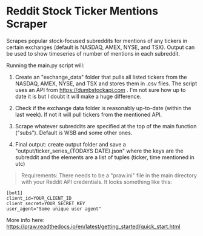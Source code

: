 # Reddit Stock Ticker Mentions Scraper
Scrapes popular stock-focused subreddits for mentions of any tickers in certain exchanges (default is NASDAQ, AMEX, NYSE, and TSX). Output can be used to show timeseries of number of mentions in each subreddit.

Running the main.py script will:

1. Create an "exchange_data" folder that pulls all listed tickers from the NASDAQ, AMEX, NYSE, and TSX and stores them in .csv files. The script uses an API from https://dumbstockapi.com . I'm not sure how up to date it is but I doubt it will make a huge difference. 

2. Check if the exchange data folder is reasonably up-to-date (within the last week). If not it will pull tickers from the mentioned API.

3. Scrape whatever subreddits are specified at the top of the main function ("subs"). Default is WSB and some other
ones. 

4. Final output: create output folder and save a "output/ticker_series_{TODAYS DATE}.json" where the keys are the subreddit and the elements are a list of tuples (ticker, time mentioned in utc)


> Requirements:
> There needs to be a "praw.ini" file in the main directory with your Reddit API credentials. It looks something like this:

```
[bot1]
client_id=YOUR_CLIENT_ID 
client_secret=YOUR_SECRET_KEY 
user_agent="Some unique user agent" 
```

More info here: https://praw.readthedocs.io/en/latest/getting_started/quick_start.html 
